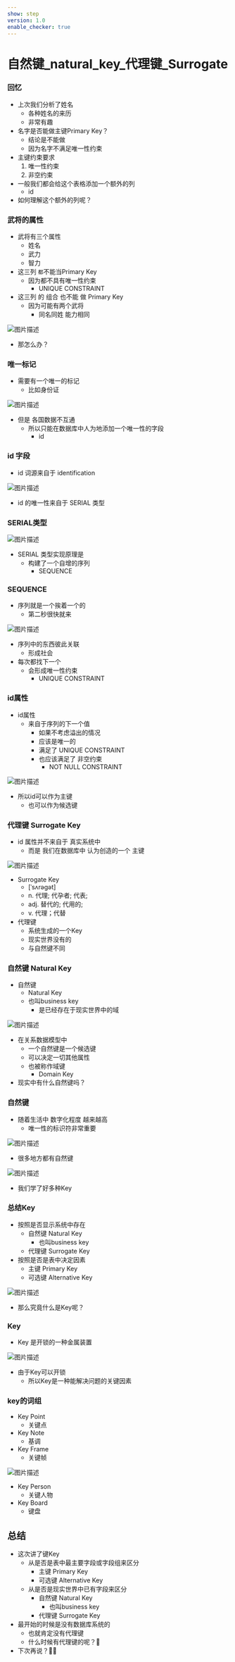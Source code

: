 ```yaml
---
show: step
version: 1.0
enable_checker: true
---
```


# 自然键_natural_key_代理键_Surrogate

###  回忆
- 上次我们分析了姓名
	- 各种姓名的来历
	- 非常有趣
- 名字是否能做主键Primary Key？
	- 结论是不能做
	- 因为名字不满足唯一性约束
- 主键约束要求
	1. 唯一性约束
	2. 非空约束
- 一般我们都会给这个表格添加一个额外的列 
	- id
- 如何理解这个额外的列呢？

### 武将的属性

- 武将有三个属性
	- 姓名
	- 武力
	- 智力
- 这三列 `都`不能当Primary Key
	- 因为都不具有唯一性约束 
		- UNIQUE CONSTRAINT
- 这三列 的 组合 也不能 做 Primary Key
	- 因为可能有两个武将
		- 同名同姓 能力相同

![图片描述](https://doc.shiyanlou.com/courses/uid1190679-20230621-1687348003564)

- 那怎么办？

### 唯一标记

- 需要有一个唯一的标记
	- 比如身份证
 
![图片描述](https://doc.shiyanlou.com/courses/uid1190679-20230621-1687347768752/wm)

- 但是 各国数据不互通
	- 所以只能在数据库中人为地添加一个唯一性的字段
		- id

### id 字段

- id 词源来自于 identification

![图片描述](https://doc.shiyanlou.com/courses/uid1190679-20230608-1686189404517)

- id 的唯一性来自于 SERIAL 类型

### SERIAL类型

![图片描述](https://doc.shiyanlou.com/courses/uid1190679-20230604-1685882881510)

- SERIAL 类型实现原理是
	- 构建了一个自增的序列
		- SEQUENCE

### SEQUENCE

- 序列就是一个挨着一个的
	- 第二秒很快就来

![图片描述](https://doc.shiyanlou.com/courses/uid1190679-20230115-1673765152074)

- 序列中的东西彼此关联
	- 形成社会
- 每次都找下一个
	- 会形成唯一性约束
		- UNIQUE CONSTRAINT

### id属性

- id属性 
	- 来自于序列的下一个值
		- 如果不考虑溢出的情况
		- 应该是唯一的
		- 满足了 UNIQUE CONSTRAINT
		- 也应该满足了 非空约束
			- NOT NULL CONSTRAINT

![图片描述](https://doc.shiyanlou.com/courses/uid1190679-20230620-1687259778171)

- 所以id可以作为主键
	- 也可以作为候选键

### 代理键 Surrogate Key

- id 属性并不来自于 真实系统中
	- 而是 我们在数据库中 认为创造的一个 主键

![图片描述](https://doc.shiyanlou.com/courses/uid1190679-20230621-1687356730538)

- Surrogate Key
	-  [ˈsʌrəɡət]
	-  n. 	代理; 代孕者; 代表; 
	-  adj. 	替代的; 代用的;
	-  v. 	代理；代替
-  代理键
	- 系统生成的一个Key
	- 现实世界没有的
	- 与自然键不同

### 自然键 Natural Key

- 自然键
	- Natural Key
	- 也叫business key
		- 是已经存在于现实世界中的域

![图片描述](https://doc.shiyanlou.com/courses/uid1190679-20230621-1687356926262)

- 在关系数据模型中
	- 一个自然键是一个候选键
	- 可以决定一切其他属性
	- 也被称作域键
		- Domain Key
- 现实中有什么自然键吗？

### 自然键

- 随着生活中 数字化程度 越来越高
	- 唯一性的标识符非常重要

![图片描述](https://doc.shiyanlou.com/courses/uid1190679-20230621-1687357444942)

- 很多地方都有自然键 

![图片描述](https://doc.shiyanlou.com/courses/uid1190679-20230621-1687357472811)

- 我们学了好多种Key

### 总结Key

- 按照是否显示系统中存在
	- 自然键 Natural Key
		- 也叫business key
	- 代理键 Surrogate Key
- 按照是否是表中决定因素
	- 主键 Primary Key
	- 可选键 Alternative Key

![图片描述](https://doc.shiyanlou.com/courses/uid1190679-20230621-1687357663662)

- 那么究竟什么是Key呢？

### Key

- Key 是开锁的一种金属装置

![图片描述](https://doc.shiyanlou.com/courses/uid1190679-20230621-1687357731354)

- 由于Key可以开锁
	- 所以Key是一种能解决问题的关键因素

### key的词组

- Key Point
	- 关键点
- Key Note
	- 基调
- Key Frame
	- 关键帧

![图片描述](https://doc.shiyanlou.com/courses/uid1190679-20230621-1687358290425)

- Key Person
	- 关键人物
- Key Board
	- 键盘

## 总结
- 这次讲了键Key
	- 从是否是表中最主要字段或字段组来区分
		- 主键 Primary Key
		- 可选键 Alternative Key
	- 从是否是现实世界中已有字段来区分
		- 自然键 Natural Key
			- 也叫business key	
		- 代理键 Surrogate Key
- 最开始的时候是没有数据库系统的
	- 也就肯定没有代理键
	- 什么时候有代理键的呢？🤔
- 下次再说？👋🏻